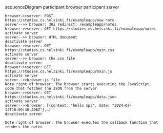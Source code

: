 
sequenceDiagram
    participant browser
    participant server
    
    browser->>server: POST https://studies.cs.helsinki.fi/exampleapp/new_note
    server-->> browser: 302 redirect: /exampleapp/notes
    browser->>server: GET https://studies.cs.helsinki.fi/exampleapp/notes
    activate server
    server-->> browser: HTML document
    deactivate server
    browser->>server: GET https://studies.cs.helsinki.fi/exampleapp/main.css
    activate server
    server-->> browser: the css file
    deactivate server
    browser->>server: GET https://studies.cs.helsinki.fi/exampleapp/main.js
    activate server
    server-->>browser:js file
    Note right of browser: The browser starts executing the JavaScript code that fetches the JSON from the server
    browser->>server: GET https://studies.cs.helsinki.fi/exampleapp/data.json
    activate server
    server-->>browser: [{content: "hello spa", date: "2024-07-12T10:09:46.406Z"},…]
    deactivate server

    Note right of browser: The browser executes the callback function that renders the notes